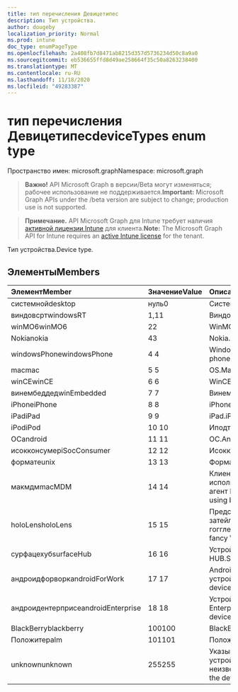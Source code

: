 ```yaml
---
title: тип перечисления Девицетипес
description: Тип устройства.
author: dougeby
localization_priority: Normal
ms.prod: intune
doc_type: enumPageType
ms.openlocfilehash: 2a408fb7d8471ab8215d357d5736234d50c8a9a0
ms.sourcegitcommit: eb536655ffd8d49ae258664f35c50a8263238400
ms.translationtype: MT
ms.contentlocale: ru-RU
ms.lasthandoff: 11/18/2020
ms.locfileid: "49283387"
---
```

# <a name="devicetypes-enum-type"></a><span data-ttu-id="ee3b5-103">тип перечисления Девицетипес</span><span class="sxs-lookup"><span data-stu-id="ee3b5-103">deviceTypes enum type</span></span>

<span data-ttu-id="ee3b5-104">Пространство имен: microsoft.graph</span><span class="sxs-lookup"><span data-stu-id="ee3b5-104">Namespace: microsoft.graph</span></span>

> <span data-ttu-id="ee3b5-105">**Важно!** API Microsoft Graph в версии/Beta могут изменяться; рабочее использование не поддерживается.</span><span class="sxs-lookup"><span data-stu-id="ee3b5-105">**Important:** Microsoft Graph APIs under the /beta version are subject to change; production use is not supported.</span></span>

> <span data-ttu-id="ee3b5-106">**Примечание.** API Microsoft Graph для Intune требует наличия [активной лицензии Intune](https://go.microsoft.com/fwlink/?linkid=839381) для клиента.</span><span class="sxs-lookup"><span data-stu-id="ee3b5-106">**Note:** The Microsoft Graph API for Intune requires an [active Intune license](https://go.microsoft.com/fwlink/?linkid=839381) for the tenant.</span></span>

<span data-ttu-id="ee3b5-107">Тип устройства.</span><span class="sxs-lookup"><span data-stu-id="ee3b5-107">Device type.</span></span>

## <a name="members"></a><span data-ttu-id="ee3b5-108">Элементы</span><span class="sxs-lookup"><span data-stu-id="ee3b5-108">Members</span></span>
|<span data-ttu-id="ee3b5-109">Элемент</span><span class="sxs-lookup"><span data-stu-id="ee3b5-109">Member</span></span>|<span data-ttu-id="ee3b5-110">Значение</span><span class="sxs-lookup"><span data-stu-id="ee3b5-110">Value</span></span>|<span data-ttu-id="ee3b5-111">Описание</span><span class="sxs-lookup"><span data-stu-id="ee3b5-111">Description</span></span>|
|:---|:---|:---|
|<span data-ttu-id="ee3b5-112">системной</span><span class="sxs-lookup"><span data-stu-id="ee3b5-112">desktop</span></span>|<span data-ttu-id="ee3b5-113">нуль</span><span class="sxs-lookup"><span data-stu-id="ee3b5-113">0</span></span>|<span data-ttu-id="ee3b5-114">Системной.</span><span class="sxs-lookup"><span data-stu-id="ee3b5-114">Desktop.</span></span>|
|<span data-ttu-id="ee3b5-115">виндовсрт</span><span class="sxs-lookup"><span data-stu-id="ee3b5-115">windowsRT</span></span>|<span data-ttu-id="ee3b5-116">1,1</span><span class="sxs-lookup"><span data-stu-id="ee3b5-116">1</span></span>|<span data-ttu-id="ee3b5-117">Виндовсрт.</span><span class="sxs-lookup"><span data-stu-id="ee3b5-117">WindowsRT.</span></span>|
|<span data-ttu-id="ee3b5-118">winMO6</span><span class="sxs-lookup"><span data-stu-id="ee3b5-118">winMO6</span></span>|<span data-ttu-id="ee3b5-119">2</span><span class="sxs-lookup"><span data-stu-id="ee3b5-119">2</span></span>|<span data-ttu-id="ee3b5-120">WinMO6.</span><span class="sxs-lookup"><span data-stu-id="ee3b5-120">WinMO6.</span></span>|
|<span data-ttu-id="ee3b5-121">Nokia</span><span class="sxs-lookup"><span data-stu-id="ee3b5-121">nokia</span></span>|<span data-ttu-id="ee3b5-122">4</span><span class="sxs-lookup"><span data-stu-id="ee3b5-122">3</span></span>|<span data-ttu-id="ee3b5-123">Nokia.</span><span class="sxs-lookup"><span data-stu-id="ee3b5-123">Nokia.</span></span>|
|<span data-ttu-id="ee3b5-124">windowsPhone</span><span class="sxs-lookup"><span data-stu-id="ee3b5-124">windowsPhone</span></span>|<span data-ttu-id="ee3b5-125">4 </span><span class="sxs-lookup"><span data-stu-id="ee3b5-125">4</span></span>|<span data-ttu-id="ee3b5-126">Windows Phone.</span><span class="sxs-lookup"><span data-stu-id="ee3b5-126">Windows phone.</span></span>|
|<span data-ttu-id="ee3b5-127">mac</span><span class="sxs-lookup"><span data-stu-id="ee3b5-127">mac</span></span>|<span data-ttu-id="ee3b5-128">5 </span><span class="sxs-lookup"><span data-stu-id="ee3b5-128">5</span></span>|<span data-ttu-id="ee3b5-129">OS.</span><span class="sxs-lookup"><span data-stu-id="ee3b5-129">Mac.</span></span>|
|<span data-ttu-id="ee3b5-130">winCE</span><span class="sxs-lookup"><span data-stu-id="ee3b5-130">winCE</span></span>|<span data-ttu-id="ee3b5-131">6 </span><span class="sxs-lookup"><span data-stu-id="ee3b5-131">6</span></span>|<span data-ttu-id="ee3b5-132">WinCE.</span><span class="sxs-lookup"><span data-stu-id="ee3b5-132">WinCE.</span></span>|
|<span data-ttu-id="ee3b5-133">винембеддед</span><span class="sxs-lookup"><span data-stu-id="ee3b5-133">winEmbedded</span></span>|<span data-ttu-id="ee3b5-134">7 </span><span class="sxs-lookup"><span data-stu-id="ee3b5-134">7</span></span>|<span data-ttu-id="ee3b5-135">Винембеддед.</span><span class="sxs-lookup"><span data-stu-id="ee3b5-135">WinEmbedded.</span></span>|
|<span data-ttu-id="ee3b5-136">iPhone</span><span class="sxs-lookup"><span data-stu-id="ee3b5-136">iPhone</span></span>|<span data-ttu-id="ee3b5-137">8 </span><span class="sxs-lookup"><span data-stu-id="ee3b5-137">8</span></span>|<span data-ttu-id="ee3b5-138">iPhone.</span><span class="sxs-lookup"><span data-stu-id="ee3b5-138">iPhone.</span></span>|
|<span data-ttu-id="ee3b5-139">iPad</span><span class="sxs-lookup"><span data-stu-id="ee3b5-139">iPad</span></span>|<span data-ttu-id="ee3b5-140">9 </span><span class="sxs-lookup"><span data-stu-id="ee3b5-140">9</span></span>|<span data-ttu-id="ee3b5-141">iPad.</span><span class="sxs-lookup"><span data-stu-id="ee3b5-141">iPad.</span></span>|
|<span data-ttu-id="ee3b5-142">iPod</span><span class="sxs-lookup"><span data-stu-id="ee3b5-142">iPod</span></span>|<span data-ttu-id="ee3b5-143">10 </span><span class="sxs-lookup"><span data-stu-id="ee3b5-143">10</span></span>|<span data-ttu-id="ee3b5-144">Иподтауч.</span><span class="sxs-lookup"><span data-stu-id="ee3b5-144">iPodTouch.</span></span>|
|<span data-ttu-id="ee3b5-145">ОС</span><span class="sxs-lookup"><span data-stu-id="ee3b5-145">android</span></span>|<span data-ttu-id="ee3b5-146">11 </span><span class="sxs-lookup"><span data-stu-id="ee3b5-146">11</span></span>|<span data-ttu-id="ee3b5-147">ОС.</span><span class="sxs-lookup"><span data-stu-id="ee3b5-147">Android.</span></span>|
|<span data-ttu-id="ee3b5-148">исокконсумер</span><span class="sxs-lookup"><span data-stu-id="ee3b5-148">iSocConsumer</span></span>|<span data-ttu-id="ee3b5-149">12 </span><span class="sxs-lookup"><span data-stu-id="ee3b5-149">12</span></span>|<span data-ttu-id="ee3b5-150">Исокконсумер.</span><span class="sxs-lookup"><span data-stu-id="ee3b5-150">iSocConsumer.</span></span>|
|<span data-ttu-id="ee3b5-151">формате</span><span class="sxs-lookup"><span data-stu-id="ee3b5-151">unix</span></span>|<span data-ttu-id="ee3b5-152">13 </span><span class="sxs-lookup"><span data-stu-id="ee3b5-152">13</span></span>|<span data-ttu-id="ee3b5-153">Формате.</span><span class="sxs-lookup"><span data-stu-id="ee3b5-153">Unix.</span></span>|
|<span data-ttu-id="ee3b5-154">макмдм</span><span class="sxs-lookup"><span data-stu-id="ee3b5-154">macMDM</span></span>|<span data-ttu-id="ee3b5-155">14 </span><span class="sxs-lookup"><span data-stu-id="ee3b5-155">14</span></span>|<span data-ttu-id="ee3b5-156">Клиент Mac OS X, использующий встроенный агент MDM.</span><span class="sxs-lookup"><span data-stu-id="ee3b5-156">Mac OS X client using built in MDM agent.</span></span>|
|<span data-ttu-id="ee3b5-157">holoLens</span><span class="sxs-lookup"><span data-stu-id="ee3b5-157">holoLens</span></span>|<span data-ttu-id="ee3b5-158">15 </span><span class="sxs-lookup"><span data-stu-id="ee3b5-158">15</span></span>|<span data-ttu-id="ee3b5-159">Представляет собой затейливого Windows 10 гогглес.</span><span class="sxs-lookup"><span data-stu-id="ee3b5-159">Representing the fancy Windows 10 goggles.</span></span>|
|<span data-ttu-id="ee3b5-160">сурфацехуб</span><span class="sxs-lookup"><span data-stu-id="ee3b5-160">surfaceHub</span></span>|<span data-ttu-id="ee3b5-161">16 </span><span class="sxs-lookup"><span data-stu-id="ee3b5-161">16</span></span>|<span data-ttu-id="ee3b5-162">Устройство Surface HUB.</span><span class="sxs-lookup"><span data-stu-id="ee3b5-162">Surface HUB device.</span></span>|
|<span data-ttu-id="ee3b5-163">андроидфорворк</span><span class="sxs-lookup"><span data-stu-id="ee3b5-163">androidForWork</span></span>|<span data-ttu-id="ee3b5-164">17 </span><span class="sxs-lookup"><span data-stu-id="ee3b5-164">17</span></span>|<span data-ttu-id="ee3b5-165">Android для рабочего устройства.</span><span class="sxs-lookup"><span data-stu-id="ee3b5-165">Android for work device.</span></span>|
|<span data-ttu-id="ee3b5-166">андроидентерприсе</span><span class="sxs-lookup"><span data-stu-id="ee3b5-166">androidEnterprise</span></span>|<span data-ttu-id="ee3b5-167">18 </span><span class="sxs-lookup"><span data-stu-id="ee3b5-167">18</span></span>|<span data-ttu-id="ee3b5-168">Устройство Android Enterprise.</span><span class="sxs-lookup"><span data-stu-id="ee3b5-168">Android enterprise device.</span></span>|
|<span data-ttu-id="ee3b5-169">BlackBerry</span><span class="sxs-lookup"><span data-stu-id="ee3b5-169">blackberry</span></span>|<span data-ttu-id="ee3b5-170">100</span><span class="sxs-lookup"><span data-stu-id="ee3b5-170">100</span></span>|<span data-ttu-id="ee3b5-171">BlackBerry.</span><span class="sxs-lookup"><span data-stu-id="ee3b5-171">Blackberry.</span></span>|
|<span data-ttu-id="ee3b5-172">Положите</span><span class="sxs-lookup"><span data-stu-id="ee3b5-172">palm</span></span>|<span data-ttu-id="ee3b5-173">101</span><span class="sxs-lookup"><span data-stu-id="ee3b5-173">101</span></span>|<span data-ttu-id="ee3b5-174">Положите.</span><span class="sxs-lookup"><span data-stu-id="ee3b5-174">Palm.</span></span>|
|<span data-ttu-id="ee3b5-175">unknown</span><span class="sxs-lookup"><span data-stu-id="ee3b5-175">unknown</span></span>|<span data-ttu-id="ee3b5-176">255</span><span class="sxs-lookup"><span data-stu-id="ee3b5-176">255</span></span>|<span data-ttu-id="ee3b5-177">Указывает, что тип устройства неизвестен.</span><span class="sxs-lookup"><span data-stu-id="ee3b5-177">Represents that the device type is unknown.</span></span>|




